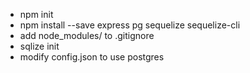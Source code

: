 - npm init
- npm install --save express pg sequelize sequelize-cli
- add node_modules/ to .gitignore
- sqlize init
- modify config.json to use postgres
